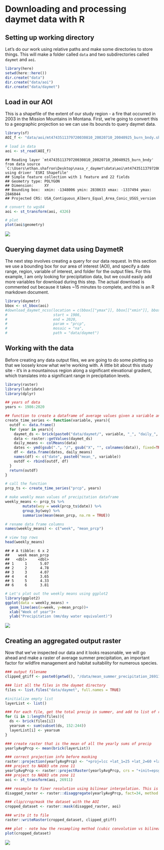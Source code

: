 Downloading and processing daymet data with R
================

## Setting up working directory

Let’s do our work using relative paths and make some directories to
store things. This will make a folder called `data` and two
subdirectories called `daymet` and `aoi`.

``` r
library(here)
setwd(here::here())
dir.create("data")
dir.create("data/aoi")
dir.create("data/daymet")
```

## Load in our AOI

This is a shapefile of the extent of our study region - a fire that
occurred in 2003 in the Mission Mountains in Montana. First, we’re going
to convert this to a geographic projection so we can use its bounds to
query daymet data.

``` r
library(sf)
AOI_f <- "data/aoi/mt4743511379720030810_20020710_20040925_burn_bndy.shp"

# load in data
aoi <- st_read(AOI_f)
```

    ## Reading layer `mt4743511379720030810_20020710_20040925_burn_bndy' from data source `C:\Users\ethan.shafron\Desktop\nasa_r_daymet\data\aoi\mt4743511379720030810_20020710_20040925_burn_bndy.shp' using driver `ESRI Shapefile'
    ## Simple feature collection with 1 feature and 22 fields
    ## Geometry type: POLYGON
    ## Dimension:     XY
    ## Bounding box:  xmin: -1348006 ymin: 2838633 xmax: -1337494 ymax: 2846044
    ## Projected CRS: USA_Contiguous_Albers_Equal_Area_Conic_USGS_version

``` r
# convert to wgs84
aoi <- st_transform(aoi, 4326)

# plot
plot(aoi$geometry)
```

![](R_daymet_files/figure-gfm/unnamed-chunk-2-1.png)<!-- -->

## Querying daymet data using DaymetR

The next step involves creating a query for our data request. In this
section we use a bounding box for our area of interest (AOI), and
specify a date range, region, variable of interest, and folder for the
output files. For this example, I am only looking for precipitation
data, but we could easily add more variables for download during this
step. The actual download is commented out because it takes \~15 minutes
to complete, and this is an R markdown document.

``` r
library(daymetr)
bbox <- st_bbox(aoi)
#download_daymet_ncss(location = c(bbox[["ymax"]], bbox[["xmin"]], bbox[["ymin"]], bbox[["xmax"]]),
#                     start = 1986,
#                     end = 2020,
#                     param = "prcp",
#                     mosaic = "na",
#                     path = "data/daymet")
```

## Working with the data

Before creating any data output files, we are going to do some plotting
so that we loosely know what we’re working with. A little bit about this
study site - it’s in a mountainous region along a significant
elevational gradient, which translates into a significant range in
precipitation levels.

``` r
library(raster)
library(lubridate)
library(dplyr)

## years of data
years <- 1986:2020

## function to create a dataframe of average values given a variable and vector of years
create_time_series <- function(variable, years){
  outdf <- data.frame()
  for (year in years){
    daymet_ds <- brick(paste0("data/daymet/", variable, "_", "daily_", year, "_ncss.nc"), layer=variable)
    data <- raster::getValues(daymet_ds)
    daily_means <- colMeans(data)
    dates <- ymd(gsub(".", "/", gsub("X", "", colnames(data)), fixed=TRUE))
    df <- data.frame(dates, daily_means)
    names(df) <- c("date", paste0("mean_", variable))
    outdf <- rbind(outdf, df)
  }
  return(outdf)
}

# call the function
prcp_ts <- create_time_series("prcp", years)

# make weekly mean values of precipitation dataframe
weekly_means <- prcp_ts %>%
        mutate(woy = week(prcp_ts$date)) %>%
        group_by(woy) %>%
        summarise(mean(mean_prcp, na.rm = TRUE))

# rename data frame columns
names(weekly_means) <- c("week", "mean_prcp")

# view top rows
head(weekly_means)
```

    ## # A tibble: 6 x 2
    ##    week mean_prcp
    ##   <dbl>     <dbl>
    ## 1     1      5.07
    ## 2     2      4.78
    ## 3     3      4.07
    ## 4     4      3.65
    ## 5     5      4.33
    ## 6     6      3.81

``` r
# Let's plot out the weekly means using ggplot2
library(ggplot2)
ggplot(data = weekly_means) +
  geom_line(aes(x=week, y=mean_prcp))+
  xlab("Week of year")+
  ylab("Precipitation (mm/day water equivalent)")
```

![](R_daymet_files/figure-gfm/unnamed-chunk-5-1.png)<!-- -->

## Creating an aggregated output raster

Now that we’ve inspected our data and it looks reasonable, we will go
ahead and make a raster of average summer precipitation, an important
factor for wildfire management and habitat suitability for numerous
species.

``` r
### output filename
clipped_gtiff <- paste0(getwd(), "/data/mean_summer_precipitation_26911_resampled_clipped.tif")

### list all the files in the daymet directory
files <- list.files("data/daymet", full.names = TRUE)

#initialize empty list
layerList <- list()

### For each file, get the total precip in summer, and add to list of rasters
for (i in 1:length(files)){
  ds <- brick(files[i])
  yearsum <- sum(subset(ds, 152:244))
  layerList[i] <- yearsum
}

### create raster that is the mean of all the yearly sums of precip
yearlyAvgPrcp <- mean(brick(layerList))

### correct projection info before masking
raster::projection(yearlyAvgPrcp) <- "+proj=lcc +lat_1=25 +lat_2=60 +lat_0=42.5 +lon_0=-100 +x_0=0 +y_0=0 +ellps=WGS84 +units=km +no_defs"
### project to NAD83 utm zone 11
yearlyAvgPrcp <- raster::projectRaster(yearlyAvgPrcp, crs = "+init=epsg:26911")
### project to NAD83 utm zone 11
aoi <- st_transform(aoi, 26911)

### resample to finer resolution using bilinear interpolation. This is a mediocre method for upscaling continuous data
disagged_raster <- raster::disaggregate(yearlyAvgPrcp, fact=34, method = "bilinear")

### clip/crop/mask the dataset with the AOI
cropped_dataset <- raster::mask(disagged_raster, aoi)

### write it to file
raster::writeRaster(cropped_dataset, clipped_gtiff)

### plot - note how the resampling method (cubic convolution vs bilinear interpolation) affects the final output in this tutorial vs the Python one
plot(cropped_dataset)
```

![](R_daymet_files/figure-gfm/unnamed-chunk-6-1.png)<!-- -->
